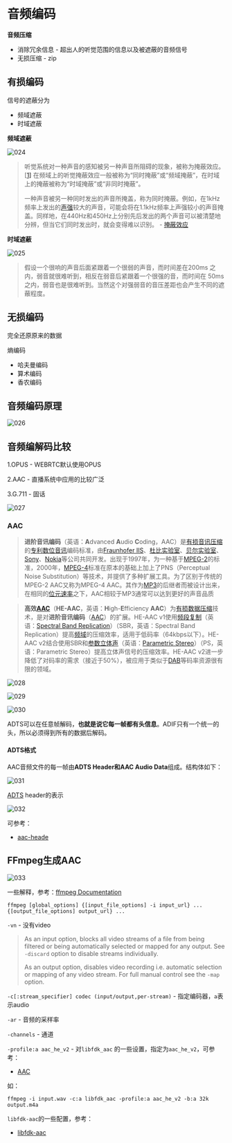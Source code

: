 # 音频编码

**音频压缩**

+ 消除冗余信息 - 超出人的听觉范围的信息以及被遮蔽的音频信号
+ 无损压缩 - zip



## 有损编码



信号的遮蔽分为

+ 频域遮蔽
+ 时域遮蔽



**频域遮蔽**

![024](https://github.com/winfredzen/VideoAudio/blob/main/Basic/image/024.png)

> 听觉系统对一种声音的感知被另一种声音所阻碍的现象，被称为掩蔽效应。[[1\]](https://zh.m.wikipedia.org/zh-hans/掩蔽效应#cite_note-Gelfand_2004-1) 在频域上的听觉掩蔽效应一般被称为“同时掩蔽”或“频域掩蔽”，在时域上的掩蔽被称为“时域掩蔽”或“非同时掩蔽”。
>
> 一种声音被另一种同时发出的声音所掩盖，称为同时掩蔽。例如，在1kHz频率上发出的[声强](https://zh.m.wikipedia.org/wiki/声强)较大的声音，可能会将在1.1kHz频率上声强较小的声音掩盖。同样地，在440Hz和450Hz上分别先后发出的两个声音可以被清楚地分辨，但当它们同时发出时，就会变得难以识别。 - [掩蔽效应](https://zh.m.wikipedia.org/zh-hans/%E6%8E%A9%E8%94%BD%E6%95%88%E5%BA%94)



**时域遮蔽**

![025](https://github.com/winfredzen/VideoAudio/blob/main/Basic/image/025.png)

> 假设一个很响的声音后面紧跟着一个很弱的声音，而时间差在200ms 之内，弱音就很难听到，相反在弱音后紧跟着一个很强的音，而时间在 50ms 之内，弱音也是很难听到。当然这个对强弱音的音压差距也会产生不同的遮蔽程度。



## 无损编码

完全还原原来的数据

熵编码

+ 哈夫曼编码
+ 算术编码
+ 香农编码



## 音频编码原理

![026](https://github.com/winfredzen/VideoAudio/blob/main/Basic/image/026.png)



## 音频编解码比较

1.OPUS - WEBRTC默认使用OPUS

2.AAC - 直播系统中应用的比较广泛

3.G.711 - 固话

![027](https://github.com/winfredzen/VideoAudio/blob/main/Basic/image/027.png)



### AAC

> **进阶音讯编码**（英语：**A**dvanced **A**udio **C**oding，AAC）是[有损音讯压缩](https://zh.m.wikipedia.org/wiki/破壞性資料壓縮#音訊壓縮)的[专利](https://zh.m.wikipedia.org/wiki/專利)[数位音讯](https://zh.m.wikipedia.org/wiki/數位音訊)编码标准，由[Fraunhofer IIS](https://zh.m.wikipedia.org/wiki/弗劳恩霍夫协会)、[杜比实验室](https://zh.m.wikipedia.org/wiki/杜比實驗室)、[贝尔实验室](https://zh.m.wikipedia.org/wiki/貝爾實驗室)、[Sony](https://zh.m.wikipedia.org/wiki/Sony)、[Nokia](https://zh.m.wikipedia.org/wiki/Nokia)等公司共同开发。出现于1997年，为一种基于[MPEG-2](https://zh.m.wikipedia.org/wiki/MPEG-2)的标准，2000年，[MPEG-4](https://zh.m.wikipedia.org/wiki/MPEG-4)标准在原本的基础上加上了PNS（Perceptual Noise Substitution）等技术，并提供了多种扩展工具。为了区别于传统的MPEG-2 AAC又称为MPEG-4 AAC。其作为[MP3](https://zh.m.wikipedia.org/wiki/MP3)的后继者而被设计出来，在相同的[位元速率](https://zh.m.wikipedia.org/wiki/比特率)之下，AAC相较于MP3通常可以达到更好的声音品质

> **高效[AAC](https://zh.m.wikipedia.org/wiki/AAC)**（**HE-AAC**，英语：**H**igh-**E**fficiency **AAC**）为[有损数据压缩](https://zh.m.wikipedia.org/wiki/有損數據壓縮)技术，是对**进阶音讯编码**（[AAC](https://zh.m.wikipedia.org/wiki/AAC)）的扩展。HE-AAC v1使用[频段复制](https://zh.m.wikipedia.org/w/index.php?title=频段复制&action=edit&redlink=1)（英语：[Spectral Band Replication](https://en.wikipedia.org/wiki/Spectral_Band_Replication)）（SBR，英语：Spectral Band Replication）提高[频域](https://zh.m.wikipedia.org/wiki/频域)的压缩效率，适用于低码率（64kbps以下）。HE-AAC v2结合使用SBR和[参数立体声](https://zh.m.wikipedia.org/w/index.php?title=参数立体声&action=edit&redlink=1)（英语：[Parametric Stereo](https://en.wikipedia.org/wiki/Parametric_Stereo)）（PS，英语：Parametric Stereo）提高立体声信号的压缩效率。HE-AAC v2进一步降低了对码率的需求（接近于50%），被应用于类似于[DAB](https://zh.m.wikipedia.org/wiki/DAB)等码率资源很有限的领域。

![028](https://github.com/winfredzen/VideoAudio/blob/main/Basic/image/028.png)

![029](https://github.com/winfredzen/VideoAudio/blob/main/Basic/image/029.png)

![030](https://github.com/winfredzen/VideoAudio/blob/main/Basic/image/030.png)

ADTS可以在任意帧解码，**也就是说它每一帧都有头信息**。ADIF只有一个统一的头，所以必须得到所有的数据后解码。

#### ADTS格式

 AAC音频文件的每一帧由**ADTS Header和AAC Audio Data**组成。结构体如下：

![031](https://github.com/winfredzen/VideoAudio/blob/main/Basic/image/031.png)

[ADTS](https://wiki.multimedia.cx/index.php/ADTS) header的表示

![032](https://github.com/winfredzen/VideoAudio/blob/main/Basic/image/032.png)

可参考：

+ [aac-heade](https://www.p23.nl/projects/aac-header/)





## FFmpeg生成AAC

![033](https://github.com/winfredzen/VideoAudio/blob/main/Basic/image/033.png)

一些解释，参考：[ffmpeg Documentation](https://ffmpeg.org/ffmpeg.html)

```shell
ffmpeg [global_options] {[input_file_options] -i input_url} ... {[output_file_options] output_url} ...
```



`-vn`  - 没有video

> As an input option, blocks all video streams of a file from being filtered or being automatically selected or mapped for any output. See `-discard` option to disable streams individually.
>
> As an output option, disables video recording i.e. automatic selection or mapping of any video stream. For full manual control see the `-map` option.

`-c[:stream_specifier] codec (input/output,per-stream)` - 指定编码器，`a`表示audio

`-ar` - 音频的采样率

`-channels` - 通道

`-profile:a aac_he_v2` - 对`libfdk_aac` 的一些设置，指定为`aac_he_v2`，可参考：

+ [AAC](https://trac.ffmpeg.org/wiki/Encode/AAC)

如：

```shell
ffmpeg -i input.wav -c:a libfdk_aac -profile:a aac_he_v2 -b:a 32k output.m4a
```



`libfdk-aac`的一些配置，参考：

+ [libfdk-aac](https://www.ffmpeg.org/ffmpeg-codecs.html#libfdk_005faac)































